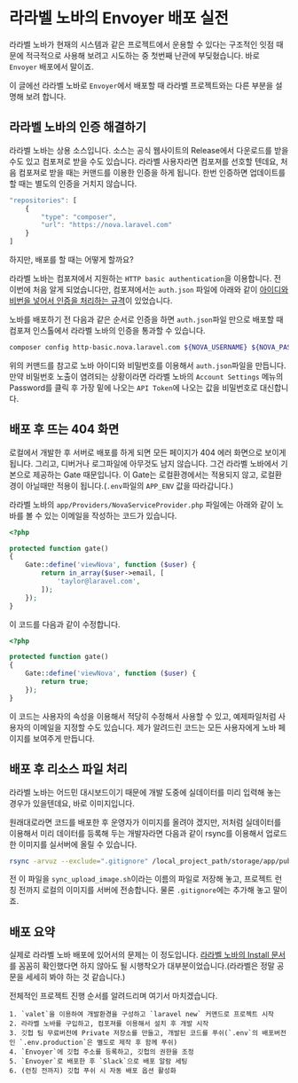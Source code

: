 # 라라벨 노바의 Envoyer 배포 실전

라라벨 노바가 현재의 시스템과 같은 프로젝트에서 운용할 수 있다는 구조적인 잇점 때문에 적극적으로 사용해 보려고 시도하는 중 첫번째 난관에 부딪혔습니다. 바로 `Envoyer` 배포에서 말이죠.

이 글에선 라라벨 노바로 `Envoyer`에서 배포할 때 라라벨 프로젝트와는 다른 부분을 설명해 보려 합니다.

## 라라벨 노바의 인증 해결하기

라라벨 노바는 상용 소스입니다. 소스는 공식 웹사이트의 Release에서 다운로드를 받을 수도 있고 컴포져로 받을 수도 있습니다. 라라벨 사용자라면 컴포져를 선호할 텐데요, 처음 컴포져로 받을 때는 커맨드를 이용한 인증을 하게 됩니다. 한번 인증하면 업데이트를 할 때는 별도의 인증을 거치지 않습니다.

```javascript
"repositories": [
    {
        "type": "composer",
        "url": "https://nova.laravel.com"
    }
]
```

하지만, 배포를 할 때는 어떻게 할까요?

라라벨 노바는 컴포져에서 지원하는 `HTTP basic authentication`을 이용합니다. 전 이번에 처음 알게 되었습니다만, 컴포져에서는 `auth.json` 파일에 아래와 같이 [아이디와 비번을 넣어서 인증을 처리하는 규격](https://getcomposer.org/doc/articles/http-basic-authentication.md)이 있었습니다.

노바를 배포하기 전 다음과 같은 순서로 인증을 하면 `auth.json`파일 만으로 배포할 때 컴포져 인스톨에서 라라벨 노바의 인증을 통과할 수 있습니다.

```bash
composer config http-basic.nova.laravel.com ${NOVA_USERNAME} ${NOVA_PASSWORD}
```

위의 커맨드를 참고로 노바 아이디와 비밀번호를 이용해서 `auth.json`파일을 만듭니다. 만약 비밀번호 노출이 염려되는 상황이라면 라라벨 노바의 `Account Settings` 메뉴의 Password를 클릭 후 가장 밑에 나오는 `API Token`에 나오는 값을 비밀번호로 대신합니다.

## 배포 후 뜨는 404 화면

로컬에서 개발한 후 서버로 배포를 하게 되면 모든 페이지가 404 에러 화면으로 보이게 됩니다. 그리고, 디버거나 로그파일에 아무것도 남지 않습니다. 그건 라라벨 노바에서 기본으로 제공하는 Gate 때문입니다. 이 Gate는 로컬환경에서는 적용되지 않고, 로컬환경이 아닐때만 적용이 됩니다.\(`.env`파일의 `APP_ENV` 값을 따라갑니다.\)

라라벨 노바의 `app/Providers/NovaServiceProvider.php` 파일에는 아래와 같이 노바를 볼 수 있는 이메일을 작성하는 코드가 있습니다.

```php
<?php

protected function gate()
{
    Gate::define('viewNova', function ($user) {
        return in_array($user->email, [
            'taylor@laravel.com',
        ]);
    });
}
```

이 코드를 다음과 같이 수정합니다.

```php
<?php

protected function gate()
{
    Gate::define('viewNova', function ($user) {
        return true;
    });
}
```

이 코드는 사용자의 속성을 이용해서 적당히 수정해서 사용할 수 있고, 예제파일처럼 사용자의 이메일을 지정할 수도 있습니다. 제가 알려드린 코드는 모든 사용자에게 노바 페이지를 보여주게 만듭니다.

## 배포 후 리소스 파일 처리

라라벨 노바는 어드민 대시보드이기 때문에 개발 도중에 실데이터를 미리 입력해 놓는 경우가 있을텐데요, 바로 이미지입니다.

원래대로라면 코드를 배포한 후 운영자가 이미지를 올려야 겠지만, 저처럼 실데이터를 이용해서 미리 데이터를 등록해 두는 개발자라면 다음과 같이 rsync를 이용해서 업로드한 이미지를 실서버에 올릴 수 있습니다.

```bash
rsync -arvuz --exclude=".gitignore" /local_project_path/storage/app/public/ sshid@1.2.3.4:/server_path/current/storage/app/public
```

전 이 파일을 `sync_upload_image.sh`이라는 이름의 파일로 저장해 놓고, 프로젝트 런칭 전까지 로컬의 이미지를 서버에 전송합니다. 물론 `.gitignore`에는 추가해 놓고 말이죠.

## 배포 요약

실제로 라라벨 노바 배포에 있어서의 문제는 이 정도입니다. [라라벨 노바의 Install 문서](https://nova.laravel.com/docs/3.0/installation.html)를 꼼꼼히 확인했다면 하지 않아도 될 시행착오가 대부분이었습니다.\(라라벨은 정말 공문을 세세히 봐야 하는 것 같습니다.\)

전체적인 프로젝트 진행 순서를 알려드리며 여기서 마치겠습니다.

    1. `valet`을 이용하여 개발환경을 구성하고 `laravel new` 커맨드로 프로젝트 시작
    2. 라라벨 노바를 구입하고, 컴포져를 이용해서 설치 후 개발 시작
    3. 깃헙 팀 무료버전에 Private 저장소를 만들고, 개발된 코드를 푸쉬(`.env`의 배포버전인 `.env.production`은 별도로 제작 후 함께 푸쉬)
    4. `Envoyer`에 깃헙 주소를 등록하고, 깃헙의 권한을 조정
    5. `Envoyer`로 배포한 후 `Slack`으로 배포 알람 세팅
    6. (런칭 전까지) 깃헙 푸쉬 시 자동 배포 옵션 활성화
